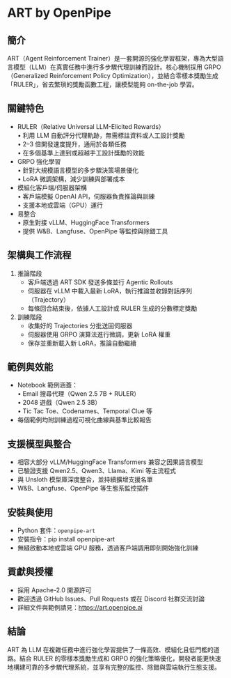 # ART by OpenPipe

## 簡介
ART（Agent Reinforcement Trainer）是一套開源的強化學習框架，專為大型語言模型（LLM）在真實任務中進行多步驟代理訓練而設計。核心機制採用 GRPO（Generalized Reinforcement Policy Optimization），並結合零樣本獎勵生成「RULER」，省去繁瑣的獎勵函數工程，讓模型能夠 on-the-job 學習。

## 關鍵特色
- RULER（Relative Universal LLM-Elicited Rewards）  
  • 利用 LLM 自動評分代理軌跡，無需標註資料或人工設計獎勵  
  • 2–3 倍開發速度提升，通用於各類任務  
  • 在多個基準上達到或超越手工設計獎勵的效能  
- GRPO 強化學習  
  • 針對大規模語言模型的多步驟決策場景優化  
  • LoRA 微調架構，減少訓練與部署成本  
- 模組化客戶端/伺服器架構  
  • 客戶端模擬 OpenAI API，伺服器負責推論與訓練  
  • 支援本地或雲端（GPU）運行  
- 易整合  
  • 原生對接 vLLM、HuggingFace Transformers  
  • 提供 W&B、Langfuse、OpenPipe 等監控與除錯工具  

## 架構與工作流程
1. 推論階段  
   - 客戶端透過 ART SDK 發送多條並行 Agentic Rollouts  
   - 伺服器在 vLLM 中載入最新 LoRA，執行推論並收錄對話序列（Trajectory）  
   - 每條回合結束後，依據人工設計或 RULER 生成的分數標定獎勵  
2. 訓練階段  
   - 收集好的 Trajectories 分批送回伺服器  
   - 伺服器使用 GRPO 演算法進行微調，更新 LoRA 權重  
   - 保存並重新載入新 LoRA，推論自動繼續  

## 範例與效能
- Notebook 範例涵蓋：  
  • Email 搜尋代理（Qwen 2.5 7B + RULER）  
  • 2048 遊戲（Qwen 2.5 3B）  
  • Tic Tac Toe、Codenames、Temporal Clue 等  
- 每個範例均附訓練過程可視化曲線與基準比較報告  

## 支援模型與整合
- 相容大部分 vLLM/HuggingFace Transformers 兼容之因果語言模型  
- 已驗證支援 Qwen2.5、Qwen3、Llama、Kimi 等主流程式  
- 與 Unsloth 模型庫深度整合，並持續擴增支援名單  
- W&B、Langfuse、OpenPipe 等生態系監控插件  

## 安裝與使用
- Python 套件：`openpipe-art`  
- 安裝指令：pip install openpipe-art  
- 無縫啟動本地或雲端 GPU 服務，透過客戶端調用即刻開始強化訓練  

## 貢獻與授權
- 採用 Apache-2.0 開源許可  
- 歡迎透過 GitHub Issues、Pull Requests 或在 Discord 社群交流討論  
- 詳細文件與範例請見：https://art.openpipe.ai  

## 結論
ART 為 LLM 在複雜任務中進行強化學習提供了一條高效、模組化且低門檻的道路。結合 RULER 的零樣本獎勵生成和 GRPO 的強化策略優化，開發者能更快速地構建可靠的多步驟代理系統，並享有完整的監控、除錯與雲端執行生態支援。